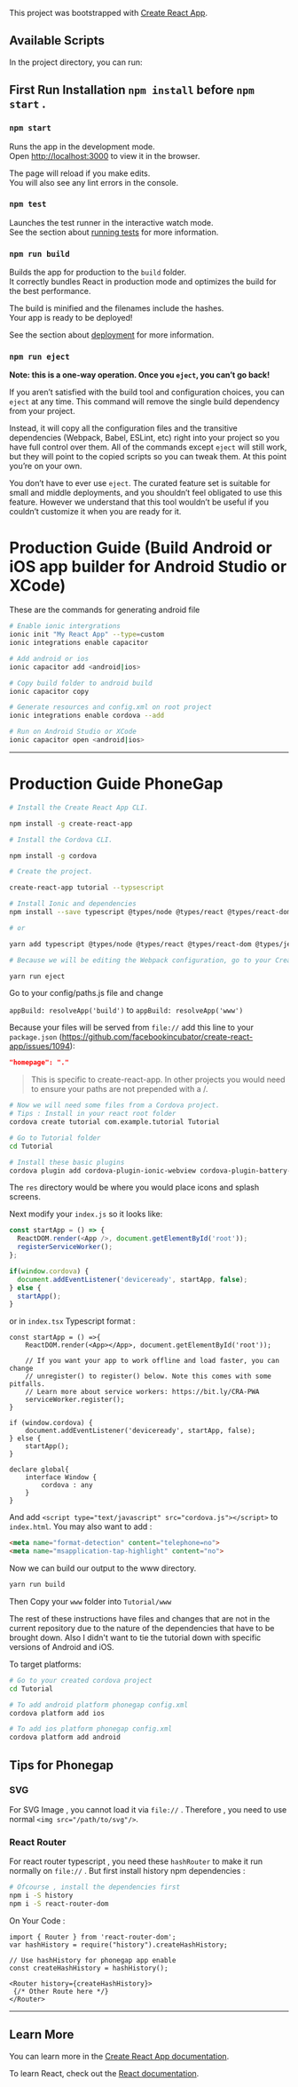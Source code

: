 This project was bootstrapped with [Create React App](https://github.com/facebook/create-react-app).


## Available Scripts

In the project directory, you can run:

## First Run Installation `npm install` before `npm start` .

### `npm start`

Runs the app in the development mode.<br>
Open [http://localhost:3000](http://localhost:3000) to view it in the browser.

The page will reload if you make edits.<br>
You will also see any lint errors in the console.

### `npm test`

Launches the test runner in the interactive watch mode.<br>
See the section about [running tests](https://facebook.github.io/create-react-app/docs/running-tests) for more information.

### `npm run build`

Builds the app for production to the `build` folder.<br>
It correctly bundles React in production mode and optimizes the build for the best performance.

The build is minified and the filenames include the hashes.<br>
Your app is ready to be deployed!

See the section about [deployment](https://facebook.github.io/create-react-app/docs/deployment) for more information.

### `npm run eject`

**Note: this is a one-way operation. Once you `eject`, you can’t go back!**

If you aren’t satisfied with the build tool and configuration choices, you can `eject` at any time. This command will remove the single build dependency from your project.

Instead, it will copy all the configuration files and the transitive dependencies (Webpack, Babel, ESLint, etc) right into your project so you have full control over them. All of the commands except `eject` will still work, but they will point to the copied scripts so you can tweak them. At this point you’re on your own.

You don’t have to ever use `eject`. The curated feature set is suitable for small and middle deployments, and you shouldn’t feel obligated to use this feature. However we understand that this tool wouldn’t be useful if you couldn’t customize it when you are ready for it.

# Production Guide (Build Android or iOS app builder for Android Studio or XCode)

These are the commands for generating android file
```bash
# Enable ionic intergrations
ionic init "My React App" --type=custom
ionic integrations enable capacitor

# Add android or ios
ionic capacitor add <android|ios>

# Copy build folder to android build
ionic capacitor copy

# Generate resources and config.xml on root project
ionic integrations enable cordova --add

# Run on Android Studio or XCode
ionic capacitor open <android|ios>
```
---
# Production Guide PhoneGap
```bash
# Install the Create React App CLI.

npm install -g create-react-app

# Install the Cordova CLI.

npm install -g cordova

# Create the project.

create-react-app tutorial --typsescript

# Install Ionic and dependencies
npm install --save typescript @types/node @types/react @types/react-dom @types/jest @ionic/core @ionic/react

# or

yarn add typescript @types/node @types/react @types/react-dom @types/jest @ionic/core @ionic/react

# Because we will be editing the Webpack configuration, go to your Create React App project directory and run:

yarn run eject
```

Go to your config/paths.js file and change

`appBuild: resolveApp('build')` to `appBuild: resolveApp('www')`

Because your files will be served from `file://` add this line to your `package.json` (https://github.com/facebookincubator/create-react-app/issues/1094):

```json
"homepage": "."
```

> This is specific to create-react-app. In other projects you would need to ensure your paths are not prepended with a /.

```bash
# Now we will need some files from a Cordova project.
# Tips : Install in your react root folder
cordova create tutorial com.example.tutorial Tutorial

# Go to Tutorial folder
cd Tutorial

# Install these basic plugins
cordova plugin add cordova-plugin-ionic-webview cordova-plugin-battery-status cordova-plugin-media-capture cordova-plugin-camera cordova-plugin-contacts cordova-plugin-device-motion cordova-plugin-console cordova-plugin-device cordova-plugin-device-orientation cordova-plugin-dialogs cordova-plugin-file cordova-plugin-file-transfer cordova-plugin-geolocation cordova-plugin-globalization cordova-plugin-inappbrowser cordova-plugin-media cordova-plugin-network-information cordova-plugin-splashscreen cordova-plugin-statusbar cordova-plugin-vibration cordova-plugin-whitelist
```
The `res` directory would be where you would place icons and splash screens.

Next modify your `index.js` so it looks like:
```js
const startApp = () => {
  ReactDOM.render(<App />, document.getElementById('root'));
  registerServiceWorker();
};

if(window.cordova) {
  document.addEventListener('deviceready', startApp, false);
} else {
  startApp();
}
```

or in `index.tsx` Typescript format :
```tsx
const startApp = () =>{
    ReactDOM.render(<App></App>, document.getElementById('root'));

    // If you want your app to work offline and load faster, you can change
    // unregister() to register() below. Note this comes with some pitfalls.
    // Learn more about service workers: https://bit.ly/CRA-PWA
    serviceWorker.register();
}

if (window.cordova) {
    document.addEventListener('deviceready', startApp, false);
} else {
    startApp();
}

declare global{
    interface Window {
        cordova : any
    }
}
```

And add `<script type="text/javascript" src="cordova.js"></script>` to `index.html`. You may also want to add :
```html
<meta name="format-detection" content="telephone=no">
<meta name="msapplication-tap-highlight" content="no">
```

Now we can build our output to the www directory.

```bash
yarn run build
```

Then Copy your `www` folder into `Tutorial/www`

The rest of these instructions have files and changes that are not in the current repository due to the nature of the dependencies that have to be brought down. Also I didn't want to tie the tutorial down with specific versions of Android and iOS.

To target platforms:
```bash
# Go to your created cordova project
cd Tutorial

# To add android platform phonegap config.xml
cordova platform add ios

# To add ios platform phonegap config.xml
cordova platform add android
```

## Tips for Phonegap

### SVG

For SVG Image , you cannot load it via `file://` . Therefore , you need to use normal `<img src="/path/to/svg"/>`.

### React Router
For react router typescript , you need these `hashRouter` to make it run normally on `file://` . But first install history npm dependencies :

```bash
# Ofcourse , install the dependencies first
npm i -S history
npm i -S react-router-dom
```
On Your Code :

```tsx
import { Router } from 'react-router-dom';
var hashHistory = require("history").createHashHistory;

// Use hashHistory for phonegap app enable
const createHashHistory = hashHistory();

<Router history={createHashHistory}>
 {/* Other Route here */}
</Router>
```
---

## Learn More

You can learn more in the [Create React App documentation](https://facebook.github.io/create-react-app/docs/getting-started).

To learn React, check out the [React documentation](https://reactjs.org/).
